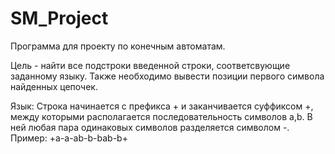 # SM_Project
Программа для проекту по конечным автоматам.

Цель - найти все подстроки введенной строки, соответсвующие заданному языку. 
Также необходимо вывести позиции первого символа найденных цепочек.

Язык: 
Строка начинается с префикса + и заканчивается суффиксом +, между которыми располагается последовательность символов a,b.
В ней любая пара одинаковых символов разделяется символом -.
Пример: +a-a-ab-b-bab-b+

